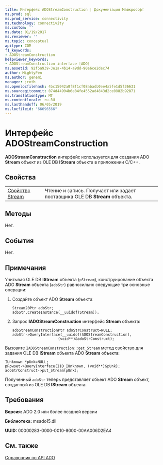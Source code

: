 ```yaml
---
title: Интерфейс ADOStreamConstruction | Документация Майкрософт
ms.prod: sql
ms.prod_service: connectivity
ms.technology: connectivity
ms.custom: ''
ms.date: 01/19/2017
ms.reviewer: ''
ms.topic: conceptual
apitype: COM
f1_keywords:
- ADOStreamConstruction
helpviewer_keywords:
- ADOStreamConstruction interface [ADO]
ms.assetid: 92f5a939-3e1a-4b14-a9dd-90e6ce2dec74
author: MightyPen
ms.author: genemi
manager: jroth
ms.openlocfilehash: 4bc15042a0f8f1cf08abadb0ee4a5fe1d5f36631
ms.sourcegitcommit: 074d44994b6e84fe4552ad4843d2ce0882b92871
ms.translationtype: MT
ms.contentlocale: ru-RU
ms.lasthandoff: 06/05/2019
ms.locfileid: "66696566"
---
```

# <a name="adostreamconstruction-interface"></a>Интерфейс ADOStreamConstruction
**ADOStreamConstruction** интерфейс используется для создания ADO **Stream** объект из OLE DB **IStream** объекта в приложении C/C++.  
  
## <a name="properties"></a>Свойства  
  
|||  
|-|-|  
|[Свойство Stream](../../../ado/reference/ado-api/stream-property.md)|Чтение и запись. Получает или задает поставщика OLE DB **Stream** объекта.|  
  
## <a name="methods"></a>Методы  
 Нет.  
  
## <a name="events"></a>События  
 Нет.  
  
## <a name="remarks"></a>Примечания  
 Учитывая OLE DB **IStream** объекта (`pStream`), конструирование объекта ADO **Stream** объекта (`adoStr`) равносильно следующие три основные операции:  
  
1.  Создайте объект ADO **Stream** объекта:  
  
    ```  
    Stream20Ptr adoStr;  
    adoStr.CreateInstance(__uuidof(Stream));  
    ```  
  
2.  Запрос **IADOStreamConstruction** интерфейс **Stream** объекта:  
  
    ```  
    adoStreamConstructionPtr adoStrConstruct=NULL;  
    adoStr->QueryInterface(__uuidof(ADOStreamConstruction),  
                         (void**)&adoStrConstruct);  
    ```  
  
 Вызовите `IADOStreamConstruction::get_Stream` метод свойство для задания OLE DB **IStream** объекта ADO **Stream** объекта:  
  
```  
IUnknown *pUnk=NULL;  
pRowset->QueryInterface(IID_IUnknown, (void**)&pUnk);  
adoStrConstruct->put_Stream(pUnk);  
```  
  
 Полученный `adoStr` теперь представляет объект ADO **Stream** объект, созданный из OLE DB **IStream** объекта.  
  
## <a name="requirements"></a>Требования  
 **Версия:** ADO 2.0 или более поздней версии  
  
 **Библиотека:** msado15.dll  
  
 **UUID:** 00000283-0000-0010-8000-00AA006D2EA4  
  
## <a name="see-also"></a>См. также  
 [Справочник по API ADO](../../../ado/reference/ado-api/ado-api-reference.md)
